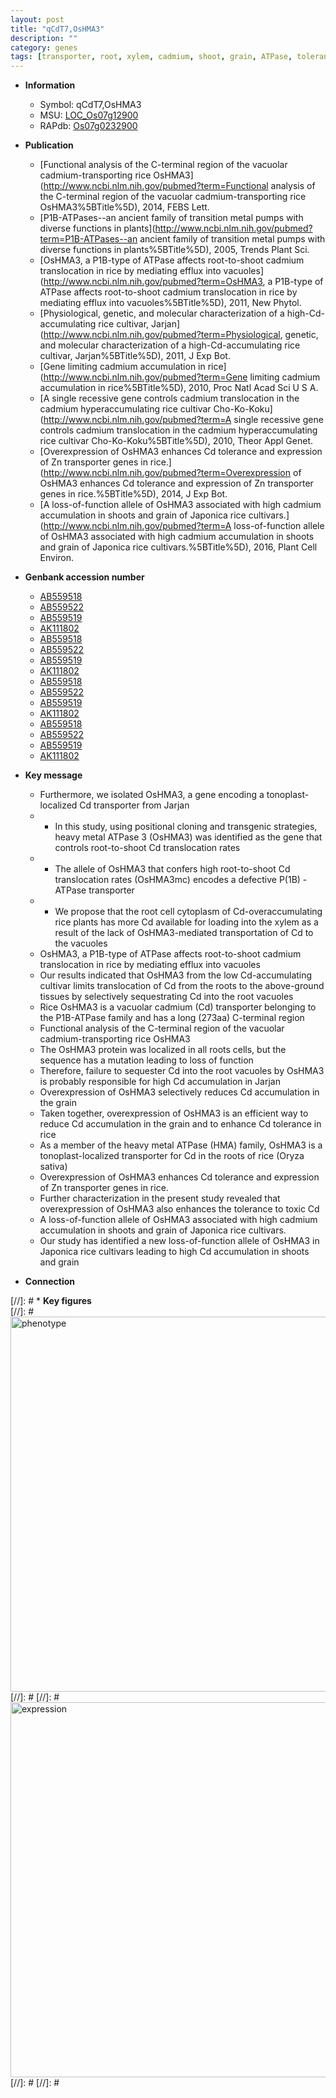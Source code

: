 ```yaml
---
layout: post
title: "qCdT7,OsHMA3"
description: ""
category: genes
tags: [transporter, root, xylem, cadmium, shoot, grain, ATPase, tolerance]
---
```


* **Information**  
    + Symbol: qCdT7,OsHMA3  
    + MSU: [LOC_Os07g12900](http://rice.plantbiology.msu.edu/cgi-bin/ORF_infopage.cgi?orf=LOC_Os07g12900)  
    + RAPdb: [Os07g0232900](http://rapdb.dna.affrc.go.jp/viewer/gbrowse_details/irgsp1?name=Os07g0232900)  

* **Publication**  
    + [Functional analysis of the C-terminal region of the vacuolar cadmium-transporting rice OsHMA3](http://www.ncbi.nlm.nih.gov/pubmed?term=Functional analysis of the C-terminal region of the vacuolar cadmium-transporting rice OsHMA3%5BTitle%5D), 2014, FEBS Lett.
    + [P1B-ATPases--an ancient family of transition metal pumps with diverse functions in plants](http://www.ncbi.nlm.nih.gov/pubmed?term=P1B-ATPases--an ancient family of transition metal pumps with diverse functions in plants%5BTitle%5D), 2005, Trends Plant Sci.
    + [OsHMA3, a P1B-type of ATPase affects root-to-shoot cadmium translocation in rice by mediating efflux into vacuoles](http://www.ncbi.nlm.nih.gov/pubmed?term=OsHMA3, a P1B-type of ATPase affects root-to-shoot cadmium translocation in rice by mediating efflux into vacuoles%5BTitle%5D), 2011, New Phytol.
    + [Physiological, genetic, and molecular characterization of a high-Cd-accumulating rice cultivar, Jarjan](http://www.ncbi.nlm.nih.gov/pubmed?term=Physiological, genetic, and molecular characterization of a high-Cd-accumulating rice cultivar, Jarjan%5BTitle%5D), 2011, J Exp Bot.
    + [Gene limiting cadmium accumulation in rice](http://www.ncbi.nlm.nih.gov/pubmed?term=Gene limiting cadmium accumulation in rice%5BTitle%5D), 2010, Proc Natl Acad Sci U S A.
    + [A single recessive gene controls cadmium translocation in the cadmium hyperaccumulating rice cultivar Cho-Ko-Koku](http://www.ncbi.nlm.nih.gov/pubmed?term=A single recessive gene controls cadmium translocation in the cadmium hyperaccumulating rice cultivar Cho-Ko-Koku%5BTitle%5D), 2010, Theor Appl Genet.
    + [Overexpression of OsHMA3 enhances Cd tolerance and expression of Zn transporter genes in rice.](http://www.ncbi.nlm.nih.gov/pubmed?term=Overexpression of OsHMA3 enhances Cd tolerance and expression of Zn transporter genes in rice.%5BTitle%5D), 2014, J Exp Bot.
    + [A loss-of-function allele of OsHMA3 associated with high cadmium accumulation in shoots and grain of Japonica rice cultivars.](http://www.ncbi.nlm.nih.gov/pubmed?term=A loss-of-function allele of OsHMA3 associated with high cadmium accumulation in shoots and grain of Japonica rice cultivars.%5BTitle%5D), 2016, Plant Cell Environ.

* **Genbank accession number**  
    + [AB559518](http://www.ncbi.nlm.nih.gov/nuccore/AB559518)
    + [AB559522](http://www.ncbi.nlm.nih.gov/nuccore/AB559522)
    + [AB559519](http://www.ncbi.nlm.nih.gov/nuccore/AB559519)
    + [AK111802](http://www.ncbi.nlm.nih.gov/nuccore/AK111802)
    + [AB559518](http://www.ncbi.nlm.nih.gov/nuccore/AB559518)
    + [AB559522](http://www.ncbi.nlm.nih.gov/nuccore/AB559522)
    + [AB559519](http://www.ncbi.nlm.nih.gov/nuccore/AB559519)
    + [AK111802](http://www.ncbi.nlm.nih.gov/nuccore/AK111802)
    + [AB559518](http://www.ncbi.nlm.nih.gov/nuccore/AB559518)
    + [AB559522](http://www.ncbi.nlm.nih.gov/nuccore/AB559522)
    + [AB559519](http://www.ncbi.nlm.nih.gov/nuccore/AB559519)
    + [AK111802](http://www.ncbi.nlm.nih.gov/nuccore/AK111802)
    + [AB559518](http://www.ncbi.nlm.nih.gov/nuccore/AB559518)
    + [AB559522](http://www.ncbi.nlm.nih.gov/nuccore/AB559522)
    + [AB559519](http://www.ncbi.nlm.nih.gov/nuccore/AB559519)
    + [AK111802](http://www.ncbi.nlm.nih.gov/nuccore/AK111802)

* **Key message**  
    + Furthermore, we isolated OsHMA3, a gene encoding a tonoplast-localized Cd transporter from Jarjan
    + * In this study, using positional cloning and transgenic strategies, heavy metal ATPase 3 (OsHMA3) was identified as the gene that controls root-to-shoot Cd translocation rates
    + * The allele of OsHMA3 that confers high root-to-shoot Cd translocation rates (OsHMA3mc) encodes a defective P(1B) -ATPase transporter
    + * We propose that the root cell cytoplasm of Cd-overaccumulating rice plants has more Cd available for loading into the xylem as a result of the lack of OsHMA3-mediated transportation of Cd to the vacuoles
    + OsHMA3, a P1B-type of ATPase affects root-to-shoot cadmium translocation in rice by mediating efflux into vacuoles
    + Our results indicated that OsHMA3 from the low Cd-accumulating cultivar limits translocation of Cd from the roots to the above-ground tissues by selectively sequestrating Cd into the root vacuoles
    + Rice OsHMA3 is a vacuolar cadmium (Cd) transporter belonging to the P1B-ATPase family and has a long (273aa) C-terminal region
    + Functional analysis of the C-terminal region of the vacuolar cadmium-transporting rice OsHMA3
    + The OsHMA3 protein was localized in all roots cells, but the sequence has a mutation leading to loss of function
    + Therefore, failure to sequester Cd into the root vacuoles by OsHMA3 is probably responsible for high Cd accumulation in Jarjan
    + Overexpression of OsHMA3 selectively reduces Cd accumulation in the grain
    + Taken together, overexpression of OsHMA3 is an efficient way to reduce Cd accumulation in the grain and to enhance Cd tolerance in rice
    + As a member of the heavy metal ATPase (HMA) family, OsHMA3 is a tonoplast-localized transporter for Cd in the roots of rice (Oryza sativa)
    + Overexpression of OsHMA3 enhances Cd tolerance and expression of Zn transporter genes in rice.
    + Further characterization in the present study revealed that overexpression of OsHMA3 also enhances the tolerance to toxic Cd
    + A loss-of-function allele of OsHMA3 associated with high cadmium accumulation in shoots and grain of Japonica rice cultivars.
    + Our study has identified a new loss-of-function allele of OsHMA3 in Japonica rice cultivars leading to high Cd accumulation in shoots and grain

* **Connection**  

[//]: # * **Key figures**  
[//]: # <img src="http://funRiceGenes.github.io/images/OsHMA3.pheno.png" alt="phenotype"  style="width: 600px;"/>
[//]: # 
[//]: # <img src="http://funRiceGenes.github.io/images/OsHMA3.exp.png" alt="expression"  style="width: 600px;"/>
[//]: # 
[//]: # 
